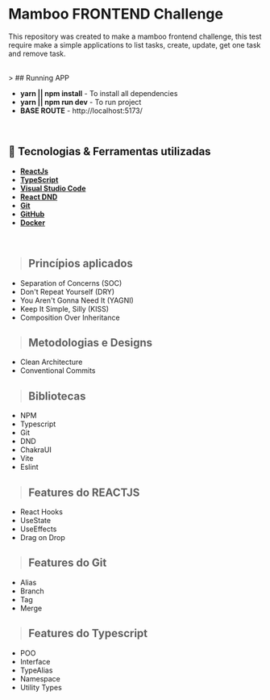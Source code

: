 # Mamboo FRONTEND Challenge
This repository was created to make a mamboo frontend challenge, this test require make a simple applications to list tasks, create, update, get one task and remove task.

<br />
> ## Running APP

- **yarn || npm install** - To install all dependencies
- **yarn || npm run dev** - To run project
- **BASE ROUTE** - http://localhost:5173/

<br/>

## 🚀 Tecnologias & Ferramentas utilizadas

* **[ReactJs](https://reactjs.org/)**
* **[TypeScript](https://www.typescriptlang.org/download)**
* **[Visual Studio Code](https://code.visualstudio.com/)**
* **[React DND](https://react-dnd.github.io/react-dnd/docs/backends/html5)**
* **[Git](https://git-scm.com/downloads)**
* **[GitHub](https://docs.github.com/pt)**
* **[Docker](https://www.docker.com/products/docker-desktop/)**

<br/>

> ## Princípios aplicados 
* Separation of Concerns (SOC)
* Don't Repeat Yourself (DRY)
* You Aren't Gonna Need It (YAGNI)
* Keep It Simple, Silly (KISS)
* Composition Over Inheritance

> ## Metodologias e Designs
* Clean Architecture
* Conventional Commits

> ## Bibliotecas
* NPM
* Typescript
* Git
* DND
* ChakraUI
* Vite
* Eslint

> ## Features do REACTJS
* React Hooks
* UseState
* UseEffects
* Drag on Drop


> ## Features do Git
* Alias
* Branch
* Tag
* Merge


> ## Features do Typescript
* POO
* Interface
* TypeAlias
* Namespace
* Utility Types

